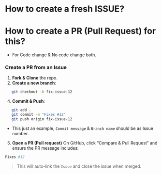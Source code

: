 # How to create a fresh ISSUE?

# How to create a PR (Pull Request) for this? 
- For Code change & No code change both.

###  **Create a PR from an Issue**

1. **Fork & Clone** the repo.
2. **Create a new branch**:
```sh
   git checkout -b fix-issue-12
```
4. **Commit & Push**:
```sh
   git add .
   git commit -m "Fixes #12"
   git push origin fix-issue-12
```
- This just an example, `Commit message` &  `Branch name` should be as Issue number.

5. **Open a PR (Pull request)**
   On GitHub, click “Compare & Pull Request” and ensure the PR message includes:
```sh
Fixes #12
```
> This will auto-link the `Issue` and close the issue when merged.
